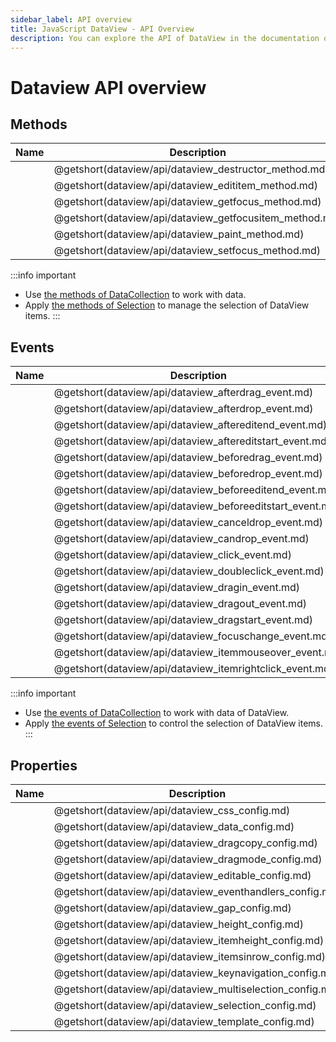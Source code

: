 ```yaml
---
sidebar_label: API overview
title: JavaScript DataView - API Overview 
description: You can explore the API of DataView in the documentation of the DHTMLX JavaScript UI library. Browse developer guides and API reference, try out code examples and live demos, and download a free 30-day evaluation version of DHTMLX Suite 7.
---
```


# Dataview API overview

## Methods

| Name                                             | Description                                             |
| ------------------------------------------------ | ------------------------------------------------------- |
| [](dataview/api/dataview_destructor_method.md)   | @getshort(dataview/api/dataview_destructor_method.md)   |
| [](dataview/api/dataview_edititem_method.md)     | @getshort(dataview/api/dataview_edititem_method.md)     |
| [](dataview/api/dataview_getfocus_method.md)     | @getshort(dataview/api/dataview_getfocus_method.md)     |
| [](dataview/api/dataview_getfocusitem_method.md) | @getshort(dataview/api/dataview_getfocusitem_method.md) |
| [](dataview/api/dataview_paint_method.md)        | @getshort(dataview/api/dataview_paint_method.md)        |
| [](dataview/api/dataview_setfocus_method.md)     | @getshort(dataview/api/dataview_setfocus_method.md)     |

:::info important
- Use [the methods of DataCollection](data_collection/index.md) to work with data. 
- Apply [the methods of Selection](selection/index.md#methods) to manage the selection of DataView items. 
:::

## Events

| Name                                               | Description                                               |
| -------------------------------------------------- | --------------------------------------------------------- |
| [](dataview/api/dataview_afterdrag_event.md)       | @getshort(dataview/api/dataview_afterdrag_event.md)       |
| [](dataview/api/dataview_afterdrop_event.md)       | @getshort(dataview/api/dataview_afterdrop_event.md)       |
| [](dataview/api/dataview_aftereditend_event.md)    | @getshort(dataview/api/dataview_aftereditend_event.md)    |
| [](dataview/api/dataview_aftereditstart_event.md)  | @getshort(dataview/api/dataview_aftereditstart_event.md)  |
| [](dataview/api/dataview_beforedrag_event.md)      | @getshort(dataview/api/dataview_beforedrag_event.md)      |
| [](dataview/api/dataview_beforedrop_event.md)      | @getshort(dataview/api/dataview_beforedrop_event.md)      |
| [](dataview/api/dataview_beforeeditend_event.md)   | @getshort(dataview/api/dataview_beforeeditend_event.md)   |
| [](dataview/api/dataview_beforeeditstart_event.md) | @getshort(dataview/api/dataview_beforeeditstart_event.md) |
| [](dataview/api/dataview_canceldrop_event.md)      | @getshort(dataview/api/dataview_canceldrop_event.md)      |
| [](dataview/api/dataview_candrop_event.md)         | @getshort(dataview/api/dataview_candrop_event.md)         |
| [](dataview/api/dataview_click_event.md)           | @getshort(dataview/api/dataview_click_event.md)           |
| [](dataview/api/dataview_doubleclick_event.md)     | @getshort(dataview/api/dataview_doubleclick_event.md)     |
| [](dataview/api/dataview_dragin_event.md)          | @getshort(dataview/api/dataview_dragin_event.md)          |
| [](dataview/api/dataview_dragout_event.md)         | @getshort(dataview/api/dataview_dragout_event.md)         |
| [](dataview/api/dataview_dragstart_event.md)       | @getshort(dataview/api/dataview_dragstart_event.md)       |
| [](dataview/api/dataview_focuschange_event.md)     | @getshort(dataview/api/dataview_focuschange_event.md)     |
| [](dataview/api/dataview_itemmouseover_event.md)   | @getshort(dataview/api/dataview_itemmouseover_event.md)   |
| [](dataview/api/dataview_itemrightclick_event.md)  | @getshort(dataview/api/dataview_itemrightclick_event.md)  |

:::info important
- Use [the events of DataCollection](data_collection/index.md#events) to work with data of DataView. 
- Apply [the events of Selection](selection/index.md#events) to control the selection of DataView items.
:::

## Properties

| Name                                               | Description                                               |
| -------------------------------------------------- | --------------------------------------------------------- |
| [](dataview/api/dataview_css_config.md)            | @getshort(dataview/api/dataview_css_config.md)            |
| [](dataview/api/dataview_data_config.md)           | @getshort(dataview/api/dataview_data_config.md)           |
| [](dataview/api/dataview_dragcopy_config.md)       | @getshort(dataview/api/dataview_dragcopy_config.md)       |
| [](dataview/api/dataview_dragmode_config.md)       | @getshort(dataview/api/dataview_dragmode_config.md)       |
| [](dataview/api/dataview_editable_config.md)       | @getshort(dataview/api/dataview_editable_config.md)       |
| [](dataview/api/dataview_eventhandlers_config.md)  | @getshort(dataview/api/dataview_eventhandlers_config.md)  |
| [](dataview/api/dataview_gap_config.md)            | @getshort(dataview/api/dataview_gap_config.md)            |
| [](dataview/api/dataview_height_config.md)         | @getshort(dataview/api/dataview_height_config.md)         |
| [](dataview/api/dataview_itemheight_config.md)     | @getshort(dataview/api/dataview_itemheight_config.md)     |
| [](dataview/api/dataview_itemsinrow_config.md)     | @getshort(dataview/api/dataview_itemsinrow_config.md)     |
| [](dataview/api/dataview_keynavigation_config.md)  | @getshort(dataview/api/dataview_keynavigation_config.md)  |
| [](dataview/api/dataview_multiselection_config.md) | @getshort(dataview/api/dataview_multiselection_config.md) |
| [](dataview/api/dataview_selection_config.md)      | @getshort(dataview/api/dataview_selection_config.md)      |
| [](dataview/api/dataview_template_config.md)       | @getshort(dataview/api/dataview_template_config.md)       |
